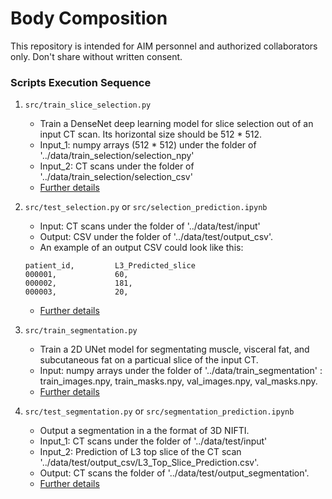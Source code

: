 # Body Composition

This repository is intended for AIM personnel and authorized collaborators only. Don't share without written consent.

### Scripts Execution Sequence

1. `src/train_slice_selection.py`  
     - Train a DenseNet deep learning model for slice selection out of an input CT scan. Its horizontal size should be 512 * 512.
     - Input_1: numpy arrays (512 * 512) under the folder of '../data/train_selection/selection_npy'
     - Input_2: CT scans under the folder of '../data/train_selection/selection_csv'
     - [Further details](../docs/train_selection.md)

2. `src/test_selection.py`  or `src/selection_prediction.ipynb`  
     - Input: CT scans under the folder of '../data/test/input'
     - Output: CSV under the folder of '../data/test/output_csv'. 
     - An example of an output CSV could look like this:
      ```
      patient_id,         L3_Predicted_slice     
      000001,             60,    
      000002,             181,   
      000003,             20,    
      ```
     - [Further details](../docs/test.md)

3. `src/train_segmentation.py`  
     - Train a 2D UNet model for segmentating muscle, visceral fat, and subcutaneous fat on a particual slice of the input CT. 
     - Input: numpy arrays under the folder of '../data/train_segmentation' : train_images.npy, train_masks.npy, val_images.npy, val_masks.npy.
     - [Further details](../docs/train_segmentation.md)

4. `src/test_segmentation.py` or `src/segmentation_prediction.ipynb`
     - Output a segmentation in a the format of 3D NIFTI.
     - Input_1: CT scans under the folder of '../data/test/input'
     - Input_2: Prediction of L3 top slice of the CT scan '../data/test/output_csv/L3_Top_Slice_Prediction.csv'. 
     - Output: CT scans the folder of '../data/test/output_segmentation'. 
     - [Further details](../docs/test.md)
